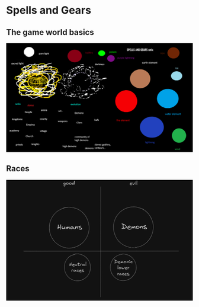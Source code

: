 # Spells and Gears

## The game world basics

![Spells and Gears universe](../static/Image/universe/univ.png)

## Races
![Image of game races](../static/Image/universe/races.png)